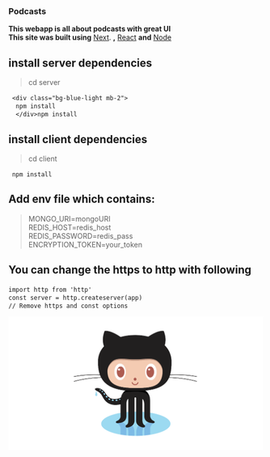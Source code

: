 ### Podcasts
__This webapp is all about podcasts with great UI__ <br/>
**This site was built using** [Next](https://nextjs.org/). **,**   [React](https://reactjs.org/) **and** [Node](https://nodejs.org/en/)

## install server dependencies
> cd server
```
 <div class="bg-blue-light mb-2">
  npm install
  </div>npm install
```

## install client dependencies
> cd client
```
 npm install
```

## Add env file which contains:
> MONGO_URI=mongoURI <br/>
> REDIS_HOST=redis_host <br/>
> REDIS_PASSWORD=redis_pass <br/>
> ENCRYPTION_TOKEN=your_token <br/>

## You can change the https to http with following
```
import http from 'http'
const server = http.createserver(app)
// Remove https and const options
```

![Gotthat](./client/assets/gt.png)

